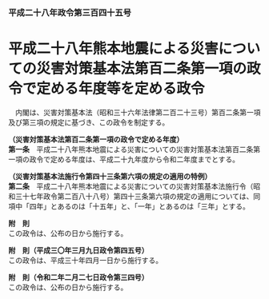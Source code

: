 ### 平成二十八年政令第三百四十五号  
# 平成二十八年熊本地震による災害についての災害対策基本法第百二条第一項の政令で定める年度等を定める政令  
　内閣は、災害対策基本法（昭和三十六年法律第二百二十三号）第百二条第一項及び第三項の規定に基づき、この政令を制定する。  
  
**（災害対策基本法第百二条第一項の政令で定める年度）**  
**第一条**　平成二十八年熊本地震による災害についての災害対策基本法第百二条第一項の政令で定める年度は、平成二十九年度から令和二年度までとする。  
  
**（災害対策基本法施行令第四十三条第六項の規定の適用の特例）**  
**第二条**　平成二十八年熊本地震による災害についての災害対策基本法施行令（昭和三十七年政令第二百八十八号）第四十三条第六項の規定の適用については、同項中「四年」とあるのは「十五年」と、「一年」とあるのは「三年」とする。  
  
**附　則**  
この政令は、公布の日から施行する。  
  
**附　則（平成三〇年三月九日政令第四五号）**  
この政令は、平成三十年四月一日から施行する。  
  
**附　則（令和二年二月二七日政令第三四号）**  
この政令は、公布の日から施行する。  
  
